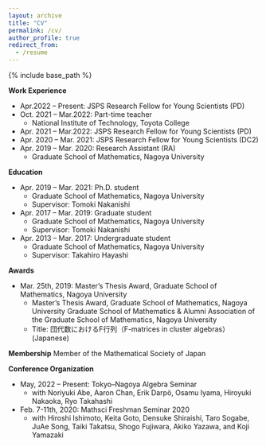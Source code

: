 ```yaml
---
layout: archive
title: "CV"
permalink: /cv/
author_profile: true
redirect_from:
  - /resume
---
```


{% include base_path %}



<b>Work Experience</b>
- Apr.2022 – Present: JSPS Research Fellow for Young Scientists (PD)
- Oct. 2021 – Mar.2022: Part-time teacher
  * National Institute of Technology, Toyota College
- Apr. 2021 – Mar.2022: JSPS Research Fellow for Young Scientists (PD)
- Apr. 2020 – Mar. 2021: JSPS Research Fellow for Young Scientists (DC2)
- Apr. 2019 – Mar. 2020: Research Assistant (RA)
  * Graduate School of Mathematics, Nagoya University

<b>Education</b>
- Apr. 2019 – Mar. 2021: Ph.D. student
  * Graduate School of Mathematics, Nagoya University
  * Supervisor: Tomoki Nakanishi
- Apr. 2017 – Mar. 2019: Graduate student
  * Graduate School of Mathematics, Nagoya University
  * Supervisor: Tomoki Nakanishi
- Apr. 2013 – Mar. 2017: Undergraduate student
  * Graduate School of Mathematics, Nagoya University
  * Supervisor: Takahiro Hayashi
  
<b>Awards</b>
- Mar. 25th, 2019: Master’s Thesis Award, Graduate School of Mathematics, Nagoya University
  *	Master’s Thesis Award, Graduate School of Mathematics, Nagoya University
Graduate School of Mathematics & Alumni Association of the Graduate School of Mathematics, Nagoya University
  * Title: 団代数におけるF行列（F-matrices in cluster algebras）(Japanese)

<b>Membership</b>
Member of the Mathematical Society of Japan

 
<b>Conference Organization</b>
- May, 2022 – Present: Tokyo–Nagoya Algebra Seminar
  *  with Noriyuki Abe, Aaron Chan, Erik Darpö, Osamu Iyama, Hiroyuki Nakaoka, Ryo Takahashi
- Feb. 7-11th, 2020: Mathsci Freshman Seminar 2020
  *  with Hiroshi Ishimoto, Keita Goto, Densuke Shiraishi, Taro Sogabe, JuAe Song, Taiki Takatsu, Shogo Fujiwara, Akiko Yazawa, and Koji Yamazaki
